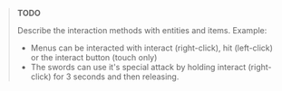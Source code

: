 > **TODO**
>
> Describe the interaction methods with entities and items. Example:
> - Menus can be interacted with interact (right-click), hit (left-click) or the interact button (touch only)
> - The swords can use it's special attack by holding interact (right-click) for 3 seconds and then releasing.
